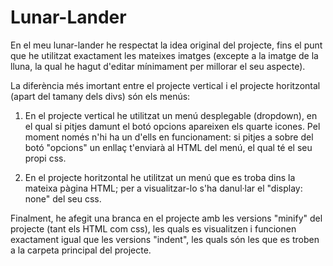 # Lunar-Lander

En el meu lunar-lander he respectat la idea original del projecte, fins el punt que he utilitzat exactament les mateixes imatges (excepte a la imatge de la lluna, la qual he hagut d'editar mínimament per millorar el seu aspecte).

La diferència més imortant entre el projecte vertical i el projecte horitzontal (apart del tamany dels divs) són els menús: 

1. En el projecte vertical he utilitzat un menú desplegable (dropdown), en el qual si pitjes damunt el botó opcions apareixen els quarte icones. Pel moment només n'hi ha un d'ells en funcionament: si pitjes a sobre del botó "opcions" un enllaç t'enviarà al HTML del menú, el qual té el seu propi css.

2. En el projecte horitzontal he utilitzat un menú que es troba dins la mateixa pàgina HTML; per a visualitzar-lo s'ha danul·lar el "display: none" del seu css.

Finalment, he afegit una branca en el projecte amb les versions "minify" del projecte (tant els HTML com css), les quals es visualitzen i funcionen exactament igual que les versions "indent", les quals són les que es troben a la carpeta principal del projecte.
